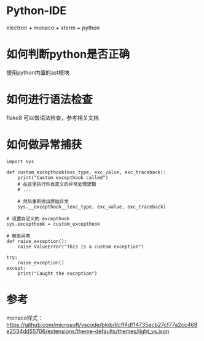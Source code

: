 # Python-IDE
electron + monaco + xterm + python

# 如何判断python是否正确
使用python内置的ast模块

# 如何进行语法检查
flake8 可以做语法检查，参考相关文档

# 如何做异常捕获
```
import sys

def custom_excepthook(exc_type, exc_value, exc_traceback):
    print("Custom excepthook called")
    # 在这里执行你自定义的异常处理逻辑
    # ...

    # 然后重新抛出原始异常
    sys.__excepthook__(exc_type, exc_value, exc_traceback)

# 设置自定义的 excepthook
sys.excepthook = custom_excepthook

# 触发异常
def raise_exception():
    raise ValueError("This is a custom exception")

try:
    raise_exception()
except:
    print("Caught the exception")
```

# 参考
monaco样式：https://github.com/microsoft/vscode/blob/6cff4df14735ecb27cf77a2cc468e2534dd55706/extensions/theme-defaults/themes/light_vs.json

